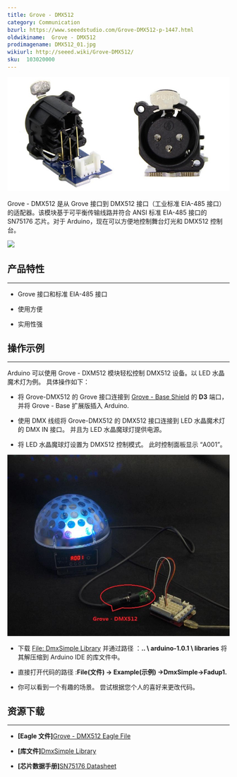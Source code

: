 ```yaml
---
title: Grove - DMX512
category: Communication
bzurl: https://www.seeedstudio.com/Grove-DMX512-p-1447.html
oldwikiname:  Grove - DMX512
prodimagename: DMX512_01.jpg
wikiurl: http://seeed.wiki/Grove-DMX512/
sku:  103020000
---
```

![](https://github.com/SeeedDocument/Grove-DMX512/raw/master/img/DMX512_01.jpg)

Grove - DMX512 是从 Grove 接口到 DMX512 接口（工业标准 EIA-485 接口）的适配器。该模块基于可平衡传输线路并符合 ANSI 标准 EIA-485 接口的 SN75176 芯片。对于 Arduino，现在可以方便地控制舞台灯光和 DMX512 控制台。

[![](https://github.com/SeeedDocument/wiki_chinese/raw/master/docs/images/click_to_buy.PNG)](https://item.taobao.com/item.htm?spm=a1z10.3-c.w4002-11172317909.10.4fc177d2QzcFeg&id=45556513422)

## 产品特性
---
*   Grove 接口和标准 EIA-485 接口

*   使用方便

*   实用性强

##  操作示例
---
Arduino 可以使用 Grove - DXM512 模块轻松控制 DMX512 设备。以 LED 水晶魔术灯为例。 具体操作如下：

*   将 Grove-DMX512 的 Grove 接口连接到 [Grove - Base Shield](/Grove-Base_Shield "Grove - Base Shield") 的 **D3** 端口，并将  Grove - Base 扩展版插入 Arduino.

*   使用 DMX 线缆将 Grove-DMX512 的 DMX512 接口连接到 LED 水晶魔术灯的 DMX IN 接口。 并且为 LED 水晶魔球灯提供电源。

*   将 LED 水晶魔球灯设置为 DMX512 控制模式。 此时控制面板显示 “A001”。

![](https://github.com/SeeedDocument/Grove-DMX512/raw/master/img/DMX512_Usage.jpg)

*   下载 [File: DmxSimple Library](https://github.com/SeeedDocument/Grove-DMX512/raw/master/res/DmxSimple.zip) 并通过路径 ：**.. \ arduino-1.0.1 \ libraries** 将其解压缩到 Arduino IDE 的库文件中。

*   直接打开代码的路径 :**File(文件) -&gt; Example(示例) -&gt;DmxSimple-&gt;Fadup1.**

*   你可以看到一个有趣的场景。 尝试根据您个人的喜好来更改代码。

##  资源下载
---
- **[Eagle 文件]**[Grove - DMX512 Eagle File](https://github.com/SeeedDocument/Grove-DMX512/raw/master/res/Grove-DMX512_Eagle_File.zip)

- **[库文件]**[DmxSimple Library](https://github.com/SeeedDocument/Grove-DMX512/raw/master/res/DmxSimple.zip)

- **[芯片数据手册]**[SN75176 Datasheet](https://github.com/SeeedDocument/Grove-DMX512/raw/master/res/Sn75176a.pdf)
